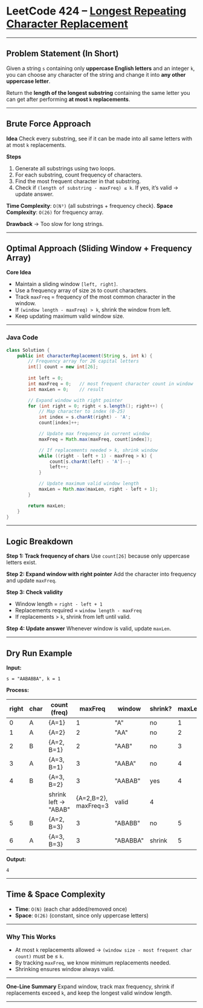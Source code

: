 

# LeetCode 424 – [Longest Repeating Character Replacement](https://leetcode.com/problems/longest-repeating-character-replacement/)

---

## Problem Statement (In Short)

Given a string `s` containing only **uppercase English letters** and an integer `k`,
you can choose any character of the string and change it into **any other uppercase letter**.

Return the **length of the longest substring** containing the same letter you can get after performing **at most `k` replacements**.

---

## Brute Force Approach

**Idea**
Check every substring, see if it can be made into all same letters with at most `k` replacements.

**Steps**

1. Generate all substrings using two loops.
2. For each substring, count frequency of characters.
3. Find the most frequent character in that substring.
4. Check if `(length of substring - maxFreq) ≤ k`.
   If yes, it’s valid → update answer.

**Time Complexity**: `O(N³)` (all substrings + frequency check).
**Space Complexity**: `O(26)` for frequency array.

**Drawback** → Too slow for long strings.

---

## Optimal Approach (Sliding Window + Frequency Array)

**Core Idea**

* Maintain a sliding window `[left, right]`.
* Use a frequency array of size `26` to count characters.
* Track `maxFreq` = frequency of the most common character in the window.
* If `(window length - maxFreq) > k`, shrink the window from left.
* Keep updating maximum valid window size.

---

### Java Code

```java
class Solution {
    public int characterReplacement(String s, int k) {
        // Frequency array for 26 capital letters
        int[] count = new int[26];
        
        int left = 0;
        int maxFreq = 0;   // most frequent character count in window
        int maxLen = 0;    // result

        // Expand window with right pointer
        for (int right = 0; right < s.length(); right++) {
            // Map character to index (0-25)
            int index = s.charAt(right) - 'A';
            count[index]++;

            // Update max frequency in current window
            maxFreq = Math.max(maxFreq, count[index]);

            // If replacements needed > k, shrink window
            while ((right - left + 1) - maxFreq > k) {
                count[s.charAt(left) - 'A']--;
                left++;
            }

            // Update maximum valid window length
            maxLen = Math.max(maxLen, right - left + 1);
        }

        return maxLen;
    }
}
```

---

## Logic Breakdown

**Step 1: Track frequency of chars**
Use `count[26]` because only uppercase letters exist.

**Step 2: Expand window with right pointer**
Add the character into frequency and update `maxFreq`.

**Step 3: Check validity**

* Window length = `right - left + 1`
* Replacements required = `window length - maxFreq`
* If replacements > `k`, shrink from left until valid.

**Step 4: Update answer**
Whenever window is valid, update `maxLen`.

---

## Dry Run Example

**Input:**

```
s = "AABABBA", k = 1
```

**Process:**

| right | char | count (freq)         | maxFreq              | window   | shrink? | maxLen |
| ----- | ---- | -------------------- | -------------------- | -------- | ------- | ------ |
| 0     | A    | {A=1}                | 1                    | "A"      | no      | 1      |
| 1     | A    | {A=2}                | 2                    | "AA"     | no      | 2      |
| 2     | B    | {A=2, B=1}           | 2                    | "AAB"    | no      | 3      |
| 3     | A    | {A=3, B=1}           | 3                    | "AABA"   | no      | 4      |
| 4     | B    | {A=3, B=2}           | 3                    | "AABAB"  | yes     | 4      |
|       |      | shrink left → "ABAB" | {A=2,B=2}, maxFreq=3 | valid    | 4       |        |
| 5     | B    | {A=2, B=3}           | 3                    | "ABABB"  | no      | 5      |
| 6     | A    | {A=3, B=3}           | 3                    | "ABABBA" | shrink  | 5      |

**Output:**

```
4
```

---

## Time & Space Complexity

* **Time**: `O(N)` (each char added/removed once)
* **Space**: `O(26)` (constant, since only uppercase letters)

---

### Why This Works

* At most `k` replacements allowed → `(window size - most frequent char count)` must be ≤ `k`.
* By tracking `maxFreq`, we know minimum replacements needed.
* Shrinking ensures window always valid.

---

**One-Line Summary**
Expand window, track max frequency, shrink if replacements exceed `k`, and keep the longest valid window length.

---
